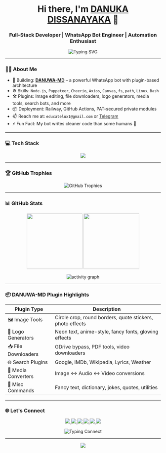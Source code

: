 <!-- HEADER -->
<h1 align="center">Hi there, I'm <a href="https://github.com/DANUWA-MD" target="_blank">DANUKA DISSANAYAKA</a> 👋</h1>
<h3 align="center">Full-Stack Developer | WhatsApp Bot Engineer | Automation Enthusiast</h3>

<p align="center">
  <img src="https://readme-typing-svg.herokuapp.com?font=Fira+Code&weight=600&size=22&pause=1000&color=00F7FF&center=true&vCenter=true&width=435&lines=Creator+of+DANUWA-MD+%E2%9A%94;I+automate+the+web+%F0%9F%9A%80;Open+Source+%E2%9D%A4%EF%B8%8F;Let's+build+together!" alt="Typing SVG" />
</p>

---

### 👨‍💻 About Me

- 🔭 Building: **[DANUWA-MD](https://github.com/DANUWA-MD/DANUWA-MD)** – a powerful WhatsApp bot with plugin-based architecture  
- ⚙️ Skills: `Node.js`, `Puppeteer`, `Cheerio`, `Axios`, `Canvas`, `fs`, `path`, `Linux`, `Bash`  
- 🛠 Plugins: Image editing, file downloaders, logo generators, media tools, search bots, and more  
- 📦 Deployment: Railway, GitHub Actions, PAT-secured private modules  
- 📫 Reach me at: `educatelux1@gmail.com` or [Telegram](https://t.me/danuwa_support)  
- ⚡ Fun Fact: My bot writes cleaner code than some humans 🧠  

---

### 💻 Tech Stack

<p align="center">
  <img src="https://skillicons.dev/icons?i=nodejs,javascript,html,css,linux,git,github,vscode,bash" />
</p>

---

### 🏆 GitHub Trophies

<p align="center">
  <img src="https://github-profile-trophy.vercel.app/?username=DANUWA-MD&theme=radical&no-frame=true&column=6" alt="GitHub Trophies" />
</p>

---

### 📊 GitHub Stats

<p align="center">
  <img src="https://github-readme-stats.vercel.app/api?username=DANUWA-MD&theme=radical&show_icons=true&count_private=true" height="180"/>
  <img src="https://github-readme-streak-stats.herokuapp.com/?user=DANUWA-MD&theme=radical" height="180"/>
</p>

<p align="center">
  <img src="https://github-readme-activity-graph.cyclic.app/graph?username=DANUWA-MD&theme=rogue" alt="activity graph" />
</p>

---

### 📦 DANUWA-MD Plugin Highlights

| Plugin Type | Description |
|-------------|-------------|
| 🖼️ Image Tools | Circle crop, round borders, quote stickers, photo effects |
| 🎨 Logo Generators | Neon text, anime-style, fancy fonts, glowing effects |
| 📥 File Downloaders | GDrive bypass, PDF tools, video downloaders |
| 🌐 Search Plugins | Google, IMDb, Wikipedia, Lyrics, Weather |
| 🔁 Media Converters | Image ↔️ Audio ↔️ Video conversions |
| 📜 Misc Commands | Fancy text, dictionary, jokes, quotes, utilities |

---

### 🌐 Let's Connect

<p align="center">
  <a href="https://wa.me/94776121326" target="_blank">
    <img src="https://img.shields.io/badge/WhatsApp_Message-25D366?style=for-the-badge&logo=whatsapp&logoColor=white&labelColor=101010" />
  </a>
  <a href="https://web.facebook.com/danuka.disanayaka.3701/" target="_blank">
    <img src="https://img.shields.io/badge/Facebook_Profile-1877F2?style=for-the-badge&logo=facebook&logoColor=white&labelColor=101010" />
  </a>
  <a href="https://www.quizontal.com" target="_blank">
    <img src="https://img.shields.io/badge/Visit_Website-000000?style=for-the-badge&logo=About.me&logoColor=white&labelColor=101010" />
  </a>
  <a href="https://github.com/DANUWA-MD" target="_blank">
    <img src="https://img.shields.io/badge/GitHub_Profile-181717?style=for-the-badge&logo=github&logoColor=white&labelColor=101010" />
  </a>
  <a href="mailto:educatelux1@gmail.com" target="_blank">
    <img src="https://img.shields.io/badge/Send_Email-D14836?style=for-the-badge&logo=gmail&logoColor=white&labelColor=101010" />
  </a>
  <a href="https://t.me/danuwa_support" target="_blank">
    <img src="https://img.shields.io/badge/Telegram_Chat-2CA5E0?style=for-the-badge&logo=telegram&logoColor=white&labelColor=101010" />
  </a>
</p>

<p align="center">
  <img src="https://readme-typing-svg.herokuapp.com?font=Fira+Code&size=22&pause=1000&color=00F7FF&center=true&vCenter=true&width=500&lines=Connect+With+Me+Anywhere+%F0%9F%9A%80;Let's+Build+Something+Cool+Together!" alt="Typing Connect" />
</p>

---

<p align="center">
  <img src="https://capsule-render.vercel.app/api?type=waving&color=0f2027&height=120&section=footer"/>
</p>
